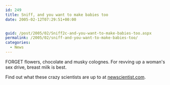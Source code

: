 ```yaml
---
id: 249
title: Sniff, and you want to make babies too
date: 2005-02-12T07:29:51+00:00


guid: /post/2005/02/Sniff2c-and-you-want-to-make-babies-too.aspx
permalink: /2005/02/sniff-and-you-want-to-make-babies-too/
categories:
  - News
---
```

<p>FORGET flowers, chocolate and musky colognes. For revving up a woman's sex drive, breast milk is best. </p>
<p>Find out what these crazy scientists are up to at <a href="http://www.newscientist.com/channel/sex/mg18424692.500">newscientist.com</a>.</p>